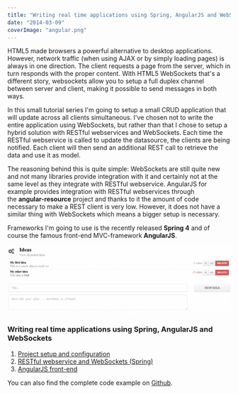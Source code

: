 ```yaml
---
title: "Writing real time applications using Spring, AngularJS and WebSockets"
date: "2014-03-09"
coverImage: "angular.png"
---
```


HTML5 made browsers a powerful alternative to desktop applications. However, network traffic (when using AJAX or by simply loading pages) is always in one direction. The client requests a page from the server, which in turn responds with the proper content. With HTML5 WebSockets that's a different story, websockets allow you to setup a full duplex channel between server and client, making it possible to send messages in both ways.

In this small tutorial series I'm going to setup a small CRUD application that will update across all clients simultaneous. I've chosen not to write the entire application using WebSockets, but rather than that I chose to setup a hybrid solution with RESTful webservices and WebSockets. Each time the RESTful webservice is called to update the datasource, the clients are being notified. Each client will then send an additional REST call to retrieve the data and use it as model.

The reasoning behind this is quite simple: WebSockets are still quite new and not many libraries provide integration with it and certainly not at the same level as they integrate with RESTful webservice. AngularJS for example provides integration with RESTful webservices through the **angular-resource** project and thanks to it the amount of code necessary to make a REST client is very low. However, it does not have a similar thing with WebSockets which means a bigger setup is necessary.

Frameworks I'm going to use is the recently released **Spring 4** and of course the famous front-end MVC-framework **AngularJS**.

[![angular-orderby-class](images/angular-orderby-class-1024x311.png)](https://wordpress.g00glen00b.be/wp-content/uploads/2014/03/angular-orderby-class.png)

### Writing real time applications using Spring, AngularJS and WebSockets

1. [Project setup and configuration](http://wordpress.g00glen00b.be/spring-websockets-config)
2. [RESTful webservice and WebSockets (Spring)](http://wordpress.g00glen00b.be/spring-websockets-spring)
3. [AngularJS front-end](http://wordpress.g00glen00b.be/spring-websockets-angular)

You can also find the complete code example on [Github](https://github.com/g00glen00b/spring-websockets).
